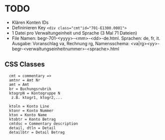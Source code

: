# TODO

* Klären Konten IDs
* Defininieren Key `<div class="cmt"id="701-E1300.0001">`
* 1 Datei pro Verwaltungeinheit und Sprache (3 Mal 71 Dateien)
* File Namen: begr-701-&lt;yyyy&gt;-&lt;mm&gt;-&lt;dd&gt;-de.html. Sprachen: de, fr, it. Ausgabe: Voranschlag va, Rechnung rg, Namensschema: &lt;va|rg&gt;&lt;yy&gt;-begr-&lt;verwaltungseinheitnummer&gt;-&lt;sprache>.html 

## CSS Classes

      cmt = commentary => 
      amtnr = Amt Nr
      amt = Amt
      br = Buchungsrubrik
      ktogrpN = Kontogruppe N
       z.B. ktogr1, ktogr2,...
      
      ktoln = Konto Line
      ktonr = Konto Nummer
      kton = Konto Name
      ktobtr = Konto Betrag
      cmtdsc = Commentary description
      detail, dtln = Detail
      detailbtr = Detail Betrag
